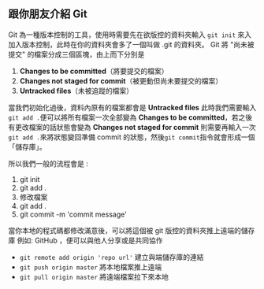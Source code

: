 ## 跟你朋友介紹 Git
Git 為一種版本控制的工具，使用時需要先在欲版控的資料夾輸入 `git init` 來入加入版本控制，此時在你的資料夾會多了一個叫做 .git 的資料夾。
Git 將 "尚未被提交" 的檔案分成三個區塊，由上而下分別是
1. **Changes to be committed**（將要提交的檔案）
2. **Changes not staged for commit**（被更動但尚未要提交的檔案）
3. **Untracked files**（未被追蹤的檔案）  

當我們初始化過後，資料內原有的檔案都會是 **Untracked files** 此時我們需要輸入`git add .`便可以將所有檔案一次全部變為 **Changes to be committed**，若之後有更改檔案的話狀態會變為 **Changes not staged for commit** 則需要再輸入一次 `git add .`來將狀態變回準備 commit 的狀態，然後`git commit`指令就會形成一個 「儲存庫」。 

所以我們一般的流程會是 :
1. git init
2. git add .
3. 修改檔案
4. git add . 
5. git commit -m 'commit message'

當你本地的程式碼都修改滿意後，可以將這個被 git 版控的資料夾推上遠端的儲存庫 例如: GitHub ，便可以與他人分享或是共同協作
*  `git remote add origin 'repo url'` 建立與端儲存庫的連結
* `git push origin master` 將本地檔案推上遠端
* `git pull origin master` 將遠端檔案拉下來本地
